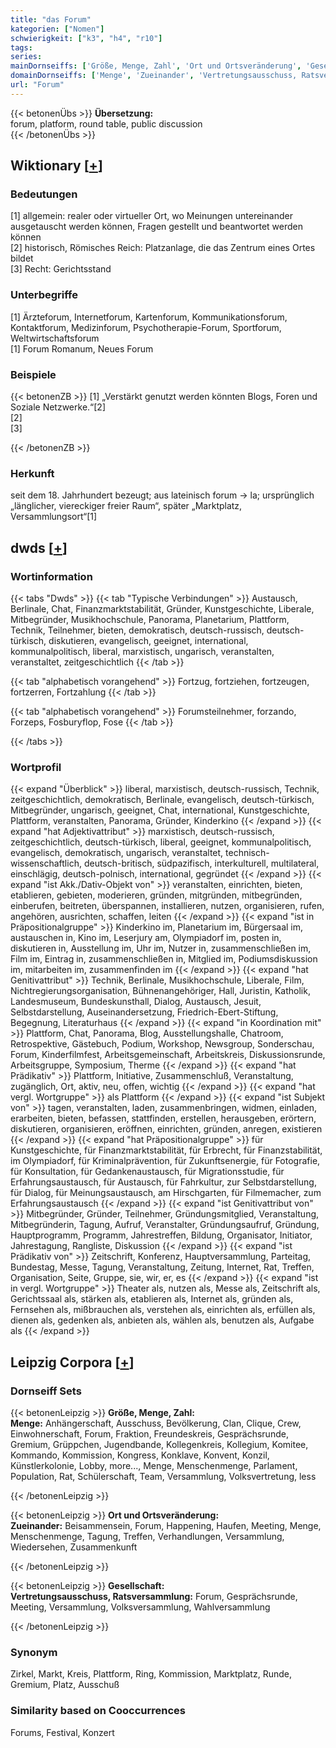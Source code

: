 ```yaml
---
title: "das Forum"
kategorien: ["Nomen"]
schwierigkeit: ["k3", "h4", "r10"]
tags:
series:
mainDornseiffs: ['Größe, Menge, Zahl', 'Ort und Ortsveränderung', 'Gesellschaft']
domainDornseiffs: ['Menge', 'Zueinander', 'Vertretungsausschuss, Ratsversammlung']
url: "Forum"
---
```


{{< betonenÜbs >}}
**Übersetzung:**  
forum, platform, round table, public  discussion  
{{< /betonenÜbs >}}

## Wiktionary [[+](https://de.wiktionary.org/wiki/Forum)]

### Bedeutungen
[1] allgemein: realer oder virtueller Ort, wo Meinungen untereinander ausgetauscht werden können, Fragen gestellt und beantwortet werden können  
[2] historisch, Römisches Reich: Platzanlage, die das Zentrum eines Ortes bildet  
[3] Recht: Gerichtsstand  

### Unterbegriffe
[1] Ärzteforum, Internetforum, Kartenforum, Kommunikationsforum, Kontaktforum, Medizinforum, Psychotherapie-Forum, Sportforum, Weltwirtschaftsforum  
[1] Forum Romanum, Neues Forum  

### Beispiele
{{< betonenZB >}}
[1] „Verstärkt genutzt werden könnten Blogs, Foren und Soziale Netzwerke.“[2]  
[2]  
[3]  

{{< /betonenZB >}}
### Herkunft
seit dem 18. Jahrhundert bezeugt; aus lateinisch forum → la; ursprünglich „länglicher, viereckiger freier Raum“, später „Marktplatz, Versammlungsort“[1]  



## dwds [[+](https://www.dwds.de/wb/Forum)]

### Wortinformation
{{< tabs "Dwds" >}}
{{< tab "Typische Verbindungen" >}}
Austausch, Berlinale, Chat, Finanzmarktstabilität, Gründer, Kunstgeschichte, Liberale, Mitbegründer, Musikhochschule, Panorama, Planetarium, Plattform, Technik, Teilnehmer, bieten, demokratisch, deutsch-russisch, deutsch-türkisch, diskutieren, evangelisch, geeignet, international, kommunalpolitisch, liberal, marxistisch, ungarisch, veranstalten, veranstaltet, zeitgeschichtlich
{{< /tab >}}

{{< tab "alphabetisch vorangehend" >}}
Fortzug, fortziehen, fortzeugen, fortzerren, Fortzahlung
{{< /tab >}}

{{< tab "alphabetisch vorangehend" >}}
Forumsteilnehmer, forzando, Forzeps, Fosburyflop, Fose
{{< /tab >}}

{{< /tabs >}}

### Wortprofil
{{< expand "Überblick" >}} liberal, marxistisch, deutsch-russisch, Technik, zeitgeschichtlich, demokratisch, Berlinale, evangelisch, deutsch-türkisch, Mitbegründer, ungarisch, geeignet, Chat, international, Kunstgeschichte, Plattform, veranstalten, Panorama, Gründer, Kinderkino {{< /expand >}}
{{< expand "hat Adjektivattribut" >}} marxistisch, deutsch-russisch, zeitgeschichtlich, deutsch-türkisch, liberal, geeignet, kommunalpolitisch, evangelisch, demokratisch, ungarisch, veranstaltet, technisch-wissenschaftlich, deutsch-britisch, südpazifisch, interkulturell, multilateral, einschlägig, deutsch-polnisch, international, gegründet {{< /expand >}}
{{< expand "ist Akk./Dativ-Objekt von" >}} veranstalten, einrichten, bieten, etablieren, gebieten, moderieren, gründen, mitgründen, mitbegründen, einberufen, beitreten, überspannen, installieren, nutzen, organisieren, rufen, angehören, ausrichten, schaffen, leiten {{< /expand >}}
{{< expand "ist in Präpositionalgruppe" >}} Kinderkino im, Planetarium im, Bürgersaal im, austauschen in, Kino im, Leserjury am, Olympiadorf im, posten in, diskutieren in, Ausstellung im, Uhr im, Nutzer in, zusammenschließen im, Film im, Eintrag in, zusammenschließen in, Mitglied im, Podiumsdiskussion im, mitarbeiten im, zusammenfinden im {{< /expand >}}
{{< expand "hat Genitivattribut" >}} Technik, Berlinale, Musikhochschule, Liberale, Film, Nichtregierungsorganisation, Bühnenangehöriger, Hall, Juristin, Katholik, Landesmuseum, Bundeskunsthall, Dialog, Austausch, Jesuit, Selbstdarstellung, Auseinandersetzung, Friedrich-Ebert-Stiftung, Begegnung, Literaturhaus {{< /expand >}}
{{< expand "in Koordination mit" >}} Plattform, Chat, Panorama, Blog, Ausstellungshalle, Chatroom, Retrospektive, Gästebuch, Podium, Workshop, Newsgroup, Sonderschau, Forum, Kinderfilmfest, Arbeitsgemeinschaft, Arbeitskreis, Diskussionsrunde, Arbeitsgruppe, Symposium, Therme {{< /expand >}}
{{< expand "hat Prädikativ" >}} Plattform, Initiative, Zusammenschluß, Veranstaltung, zugänglich, Ort, aktiv, neu, offen, wichtig {{< /expand >}}
{{< expand "hat vergl. Wortgruppe" >}} als Plattform {{< /expand >}}
{{< expand "ist Subjekt von" >}} tagen, veranstalten, laden, zusammenbringen, widmen, einladen, erarbeiten, bieten, befassen, stattfinden, erstellen, herausgeben, erörtern, diskutieren, organisieren, eröffnen, einrichten, gründen, anregen, existieren {{< /expand >}}
{{< expand "hat Präpositionalgruppe" >}} für Kunstgeschichte, für Finanzmarktstabilität, für Erbrecht, für Finanzstabilität, im Olympiadorf, für Kriminalprävention, für Zukunftsenergie, für Fotografie, für Konsultation, für Gedankenaustausch, für Migrationsstudie, für Erfahrungsaustausch, für Austausch, für Fahrkultur, zur Selbstdarstellung, für Dialog, für Meinungsaustausch, am Hirschgarten, für Filmemacher, zum Erfahrungsaustausch {{< /expand >}}
{{< expand "ist Genitivattribut von" >}} Mitbegründer, Gründer, Teilnehmer, Gründungsmitglied, Veranstaltung, Mitbegründerin, Tagung, Aufruf, Veranstalter, Gründungsaufruf, Gründung, Hauptprogramm, Programm, Jahrestreffen, Bildung, Organisator, Initiator, Jahrestagung, Rangliste, Diskussion {{< /expand >}}
{{< expand "ist Prädikativ von" >}} Zeitschrift, Konferenz, Hauptversammlung, Parteitag, Bundestag, Messe, Tagung, Veranstaltung, Zeitung, Internet, Rat, Treffen, Organisation, Seite, Gruppe, sie, wir, er, es {{< /expand >}}
{{< expand "ist in vergl. Wortgruppe" >}} Theater als, nutzen als, Messe als, Zeitschrift als, Gerichtssaal als, stärken als, etablieren als, Internet als, gründen als, Fernsehen als, mißbrauchen als, verstehen als, einrichten als, erfüllen als, dienen als, gedenken als, anbieten als, wählen als, benutzen als, Aufgabe als {{< /expand >}}

## Leipzig Corpora [[+](https://corpora.uni-leipzig.de/en/res?word=Forum&corpusId=deu_newscrawl-public_2018)]

### Dornseiff Sets
{{< betonenLeipzig >}}
**Größe, Menge, Zahl:**  
**Menge:** Anhängerschaft, Ausschuss, Bevölkerung, Clan, Clique, Crew, Einwohnerschaft, Forum, Fraktion, Freundeskreis, Gesprächsrunde, Gremium, Grüppchen, Jugendbande, Kollegenkreis, Kollegium, Komitee, Kommando, Kommission, Kongress, Konklave, Konvent, Konzil, Künstlerkolonie, Lobby, more..., Menge, Menschenmenge, Parlament, Population, Rat, Schülerschaft, Team, Versammlung, Volksvertretung, less  

{{< /betonenLeipzig >}}


{{< betonenLeipzig >}}
**Ort und Ortsveränderung:**  
**Zueinander:** Beisammensein, Forum, Happening, Haufen, Meeting, Menge, Menschenmenge, Tagung, Treffen, Verhandlungen, Versammlung, Wiedersehen, Zusammenkunft  

{{< /betonenLeipzig >}}


{{< betonenLeipzig >}}
**Gesellschaft:**  
**Vertretungsausschuss, Ratsversammlung:** Forum, Gesprächsrunde, Meeting, Versammlung, Volksversammlung, Wahlversammlung  

{{< /betonenLeipzig >}}

### Synonym
Zirkel, Markt, Kreis, Plattform, Ring, Kommission, Marktplatz, Runde, Gremium, Platz, Ausschuß


### Similarity based on Cooccurrences
Forums, Festival, Konzert

